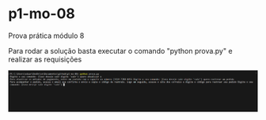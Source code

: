 # p1-mo-08
 Prova prática módulo 8 

Para rodar a solução basta executar o comando "python prova.py" e realizar as requisições 

![Funcionamento da solução ](image.png)